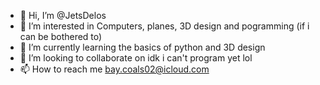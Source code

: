 - 👋 Hi, I’m @JetsDelos
- 👀 I’m interested in Computers, planes, 3D design and pogramming (if i can be bothered to)
- 🌱 I’m currently learning the basics of python and 3D design
- 💞️ I’m looking to collaborate on idk i can't program yet lol
- 📫 How to reach me bay.coals02@icloud.com

<!---
JetsDelos/JetsDelos is a ✨ special ✨ repository because its `README.md` (this file) appears on your GitHub profile.
You can click the Preview link to take a look at your changes.
--->
